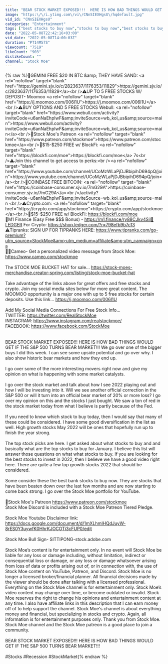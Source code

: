 ```yaml
---
title: "BEAR STOCK MARKET EXPOSED!!!  HERE IS HOW BAD THINGS WOULD GET IF THE S&P 500 TURNS BEAR MARKET!!!"
image: "https:\/\/i.ytimg.com\/vi\/CNnSIEXHgsU\/hqdefault.jpg"
vid_id: "CNnSIEXHgsU"
categories: "Entertainment"
tags: ["best stocks to buy now","stocks to buy now","best stocks to buy for 2022"]
date: "2022-05-08T22:42:16+03:00"
vid_date: "2022-05-08T14:00:03Z"
duration: "PT14M57S"
viewcount: "7519"
likeCount: "903"
dislikeCount: ""
channel: "Stock Moe"
---
```

{% raw %}🚀GEMINI FREE $20 IN BTC &amp; THEY HAVE SAND: <a rel="nofollow" target="blank" href="https://gemini.sjv.io/c/2823637/1176353/11829">https://gemini.sjv.io/c/2823637/1176353/11829</a><br />⚠️UP TO 5 FREE STOCKS W/ DEPOSIT- Moomoo <a rel="nofollow" target="blank" href="https://j.moomoo.com/006l1U">https://j.moomoo.com/006l1U</a><br />⚠️BUY OPTIONS AND 5 FREE STOCKS Webull: <a rel="nofollow" target="blank" href="https://www.webull.com/activity?inviteCode=u6anNaEhpIwF&amp;inviteSource=wb_kol_us&amp;source=main">https://www.webull.com/activity?inviteCode=u6anNaEhpIwF&amp;inviteSource=wb_kol_us&amp;source=main</a><br />💠Stock Moe's Patreon  <a rel="nofollow" target="blank" href="https://www.patreon.com/stockmoe">https://www.patreon.com/stockmoe</a><br />💠$15-$250 FREE w/ BlockFi: <a rel="nofollow" target="blank" href="https://blockfi.com/moe">https://blockfi.com/moe</a> 7s<br />⚠️Join this channel to get access to perks:<br /><a rel="nofollow" target="blank" href="https://www.youtube.com/channel/UCoMzWLaPjDJBbipihD694pQ/join">https://www.youtube.com/channel/UCoMzWLaPjDJBbipihD694pQ/join</a><br />💠COINBASE FREE BITCOIN:  <a rel="nofollow" target="blank" href="https://coinbase-consumer.sjv.io/7mG29A">https://coinbase-consumer.sjv.io/7mG29A</a><br />/activity?inviteCode=u6anNaEhpIwF&amp;inviteSource=wb_kol_us&amp;source=main <br />⚠️Crypto.com:  <a rel="nofollow" target="blank" href="https://crypto.com/app/stockmoe">https://crypto.com/app/stockmoe</a><br />💠$15-$250 FREE w/ BlockFi: <a rel="nofollow" target="blank" href="https://blockfi.com/moe">https://blockfi.com/moe</a> <br />🚀M1 Finance (Easy Free $$$ Bonus) - <a rel="nofollow" target="blank" href="https://m1.finance/ry88CJkv4Sil🚀LEDGER">https://m1.finance/ry88CJkv4Sil🚀LEDGER</a> For Crypto:  <a rel="nofollow" target="blank" href="https://shop.ledger.com/?r=798efb9b7c13">https://shop.ledger.com/?r=798efb9b7c13</a><br />⚠️Tipranks:  SIGN UP FOR TIPRANKS HERE:   <a rel="nofollow" target="blank" href="https://www.tipranks.com/go-premium?utm_source=StockMoe&amp;utm_medium=affiliate&amp;utm_campaign=cpa">https://www.tipranks.com/go-premium?utm_source=StockMoe&amp;utm_medium=affiliate&amp;utm_campaign=cpa</a><br />👨‍💼Cameo- Get a personalized video message from Stock Moe: <a rel="nofollow" target="blank" href="https://www.cameo.com/stockmoe">https://www.cameo.com/stockmoe</a><br /><br />The STOCK MOE BUCKET HAT for sale…  <a rel="nofollow" target="blank" href="https://stock-moes-merchandise.creator-spring.com/listing/stock-moe-bucket-hat">https://stock-moes-merchandise.creator-spring.com/listing/stock-moe-bucket-hat</a><br /><br />Take advantage of the links above for great offers and free stocks and crypto.  Join my social media sites below for more great content. The MOOMOO opportunity is a major one with up to 5 free stocks for certain deposits.  Use this link... <a rel="nofollow" target="blank" href="https://j.moomoo.com/006l1U">https://j.moomoo.com/006l1U</a><br /><br />Add My Social Media Connections For Free Stock Info...<br />TWITTER:  <a rel="nofollow" target="blank" href="https://twitter.com/RealStockMoe">https://twitter.com/RealStockMoe</a><br />INSTAGRAM:  <a rel="nofollow" target="blank" href="https://www.instagram.com/realstockmoe/">https://www.instagram.com/realstockmoe/</a><br />FACEBOOK:  <a rel="nofollow" target="blank" href="https://www.facebook.com/StockMoe">https://www.facebook.com/StockMoe</a><br /><br /><br />BEAR STOCK MARKET EXPOSED!!!  HERE IS HOW BAD THINGS WOULD GET IF THE S&amp;P 500 TURNS BEAR MARKET!!!   We go over one of the bigger buys I did this week.  I can see some upside potential and go over why.  I also show historic bear markets and how they end up.<br /><br />I go over some of the more interesting movers right now and give my opinion on what is happening with some market catalysts.  <br /><br />I go over the stock market and talk about how I see 2022 playing out and how I will be investing into it.  Will we see another official correction in the S&amp;P 500 or will it turn into an official bear market of 20% or more loss?  I go over my opinion on this and the stocks I just bought.  We saw a ton of red in the stock market today from what I believe is partly because of the Fed. <br /><br />If you need to know which stock to buy today, then I would say that many of these could be considered.  I have some good diversification in the list as well.  High growth stocks May 2022 will be ones that hopefully run up to finish the year strong.  <br /><br />The top stock picks are here. I get asked about what stocks to buy and and basically what are the top stocks to buy for January.  I believe this list will answer those questions on what what stocks to buy.  If you are looking for the best stocks to invest in 2022, then I believe we have a good video right here.  There are quite a few top growth stocks 2022 that should be considered. <br /><br />Some consider these the best bank stocks to buy now.  They are stocks that have been beaten down over the last few months and are now starting to come back strong. I go over the Stock Moe portfolio for YouTube.<br /><br />💠Stock Moe's Patreon  <a rel="nofollow" target="blank" href="https://www.patreon.com/stockmoe">https://www.patreon.com/stockmoe</a><br />Stock Moe Discord is included with a Stock Moe Patreon Tiered Pledge. <br /><br />Stock Moe Youtube Disclaimer link:  <a rel="nofollow" target="blank" href="https://docs.google.com/document/d/1mXLhmIHQdJuyW-8rES0Y3uywfK0HhrKJOCOTi3cFUP0/edit">https://docs.google.com/document/d/1mXLhmIHQdJuyW-8rES0Y3uywfK0HhrKJOCOTi3cFUP0/edit</a><br /><br />Stock Moe Bull Sign- SITTIPONG-stock.adobe.com<br /><br />Stock Moe’s content is for entertainment only. In no event will Stock Moe be liable for any loss or damage including, without limitation, indirect or consequential loss or damage, or any loss or damage whatsoever arising from loss of data or profits arising out of, or in connection with, the use of Stock Moe content on YouTube, Patreon, and Discord.  Stock Moe is no longer a licensed broker/financial planner. All financial decisions made by the viewer should be done after talking with a licensed professional.  Everything on the Stock Moe channel is for entertainment only.  Stock Moe’s video content may change over time, or become outdated or invalid. Stock Moe reserves the right to change his opinions and entertainment content at any time.   I also have affiliate links in this description that I can earn money off of to help support the channel. Stock Moe's channel is about everything money and financial, but specializing in stocks and crypto. Again, all information is for entertainment purposes only. Thank you from Stock Moe. Stock Moe channel and the Stock Moe patreon is a good place to join a community.<br /><br />BEAR STOCK MARKET EXPOSED!!!  HERE IS HOW BAD THINGS WOULD GET IF THE S&amp;P 500 TURNS BEAR MARKET!!!<br /><br />#Stocks #Recession #StockMarket{% endraw %}
